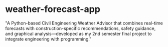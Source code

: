 # weather-forecast-app
"A Python-based Civil Engineering Weather Advisor that combines real-time forecasts with construction-specific recommendations, safety guidance, and graphical analysis—developed as my 2nd semester final project to integrate engineering with programming."
